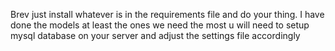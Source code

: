 Brev just install whatever is in the requirements file and do your thing. I have done the models at least the ones we need the most u will need to setup mysql database on your server and adjust the settings file accordingly
